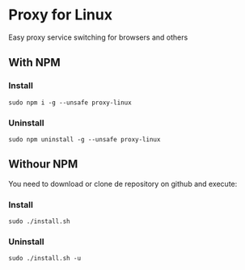 # Proxy for Linux

Easy proxy service switching for browsers and others

## With NPM

### Install

```
sudo npm i -g --unsafe proxy-linux
```

### Uninstall

```
sudo npm uninstall -g --unsafe proxy-linux
```

## Withour NPM

You need to download or clone de repository on github and execute:

### Install

```
sudo ./install.sh
```

### Uninstall
```
sudo ./install.sh -u
```

